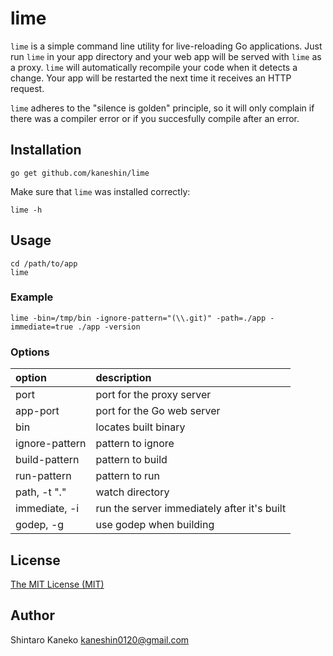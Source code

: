 # lime

`lime` is a simple command line utility for live-reloading Go applications.
Just run `lime` in your app directory and your web app will be served with 
`lime` as a proxy. `lime` will automatically recompile your code when it 
detects a change. Your app will be restarted the next time it receives an 
HTTP request.

`lime` adheres to the "silence is golden" principle, so it will only complain 
if there was a compiler error or if you succesfully compile after an error.

## Installation

```shell
go get github.com/kaneshin/lime
```

Make sure that `lime` was installed correctly:

```shell
lime -h
```

## Usage

```shell
cd /path/to/app
lime
```

### Example

```shell
lime -bin=/tmp/bin -ignore-pattern="(\\.git)" -path=./app -immediate=true ./app -version
```

### Options

| option | description |
| :----- | :---------- |
| port             | port for the proxy server |
| app-port         | port for the Go web server |
| bin              | locates built binary |
| ignore-pattern   | pattern to ignore |
| build-pattern    | pattern to build |
| run-pattern      | pattern to run |
| path, -t "."     | watch directory |
| immediate, -i    | run the server immediately after it's built |
| godep, -g        | use godep when building |


## License

[The MIT License (MIT)](http://kaneshin.mit-license.org/)


## Author

Shintaro Kaneko <kaneshin0120@gmail.com>
